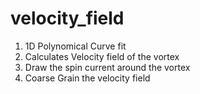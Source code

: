 # velocity_field
1) 1D Polynomical Curve fit
2) Calculates Velocity field of the vortex
3) Draw the spin current around the vortex
4) Coarse Grain the velocity field
